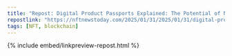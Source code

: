 ```yaml
---
title: "Repost: Digital Product Passports Explained: The Potential of NFTs in Sustainability | NFT News Today"
repostlink: "https://nftnewstoday.com/2025/01/31/2025/01/31/digital-product-passports-explained-the-potential-of-nfts-in-sustainability"
tags: [NFT, blockchain]
---
```


{% include embed/linkpreview-repost.html %}